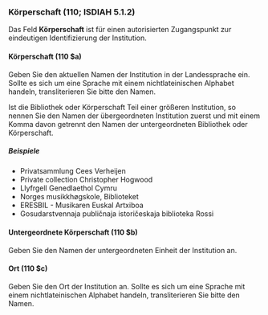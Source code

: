 ### Körperschaft (110; ISDIAH 5.1.2)

Das Feld **Körperschaft** ist für einen autorisierten Zugangspunkt zur eindeutigen Identifizierung der Institution.

#### Körperschaft (110 $a)

Geben Sie den aktuellen Namen der Institution in der Landessprache ein. Sollte es sich um eine Sprache mit einem nichtlateinischen Alphabet handeln, transliterieren Sie bitte den Namen.

Ist die Bibliothek oder Körperschaft Teil einer größeren Institution, so nennen Sie den Namen der übergeordneten Institution zuerst und mit einem Komma davon getrennt den Namen der untergeordneten Bibliothek oder Körperschaft.

##### Beispiele

- Privatsammlung Cees Verheijen
- Private collection Christopher Hogwood
- Llyfrgell Genedlaethol Cymru
- Norges musikkhøgskole, Biblioteket
- ERESBIL - Musikaren Euskal Artxiboa
- Gosudarstvennaja publičnaja istoričeskaja biblioteka Rossi

#### Untergeordnete Körperschaft (110 $b)

Geben Sie den Namen der untergeordneten Einheit der Institution an.

#### Ort (110 $c)

Geben Sie den Ort der Institution an. Sollte es sich um eine Sprache mit einem nichtlateinischen Alphabet handeln, transliterieren Sie bitte den Namen.
